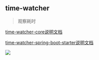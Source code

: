 ## time-watcher
> 观察耗时

[time-watcher-core说明文档](./time-watcher-core/README.md)

[time-watcher-spring-boot-starter说明文档](./time-watcher-spring-boot-starter/README.md)

![](https://images.cnblogs.com/cnblogs_com/kancy/2069805/t_211228102630_trace_report_01.png)